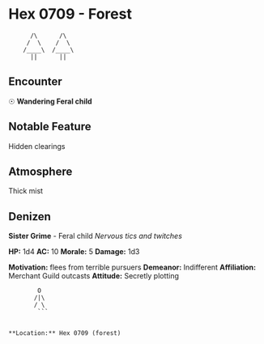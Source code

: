 # Hex 0709 - Forest
```
      /\      /\
     /  \    /  \
    /____\  /____\
      ||      ||
```

## Encounter

☉ **Wandering Feral child**

## Notable Feature

Hidden clearings

## Atmosphere

Thick mist

## Denizen

**Sister Grime** - Feral child
*Nervous tics and twitches*

**HP:** 1d4 **AC:** 10 **Morale:** 5
**Damage:** 1d3

**Motivation:** flees from terrible pursuers
**Demeanor:** Indifferent
**Affiliation:** Merchant Guild outcasts
**Attitude:** Secretly plotting

```
        O
       /|\
       / \
        ```


**Location:** Hex 0709 (forest)
